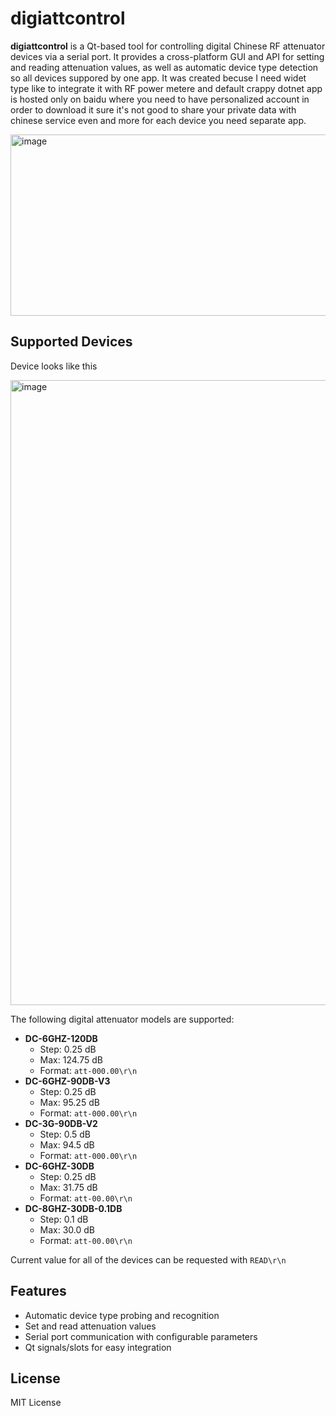 # digiattcontrol

**digiattcontrol** is a Qt-based tool for controlling digital Chinese RF attenuator devices via a serial port. It provides a cross-platform GUI and API for setting and reading attenuation values, as well as automatic device type detection so all devices suppored by one app.
It was created becuse I need widet type like to integrate it with RF power metere and default crappy dotnet app is hosted only on baidu where you need to have personalized account in order to download it sure it's not good to share your private data with chinese service even and more for each device you need separate app.

<img width="762" height="290" alt="image" src="https://github.com/user-attachments/assets/a1c70af4-8e43-45df-94b9-c98bba6b2c2f" />


## Supported Devices

Device looks like this

<img width="1000" height="1000" alt="image" src="https://github.com/user-attachments/assets/9e80430d-48e9-46fd-9a0a-7f5667c377d5" />


The following digital attenuator models are supported:

- **DC-6GHZ-120DB**
  - Step: 0.25 dB
  - Max: 124.75 dB
  - Format: `att-000.00\r\n`
- **DC-6GHZ-90DB-V3**
  - Step: 0.25 dB
  - Max: 95.25 dB
  - Format: `att-000.00\r\n`
- **DC-3G-90DB-V2**
  - Step: 0.5 dB
  - Max: 94.5 dB
  - Format: `att-000.00\r\n`
- **DC-6GHZ-30DB**
  - Step: 0.25 dB
  - Max: 31.75 dB
  - Format: `att-00.00\r\n`
- **DC-8GHZ-30DB-0.1DB**
  - Step: 0.1 dB
  - Max: 30.0 dB
  - Format: `att-00.00\r\n`
  
Current value for all of the devices can be requested with ```READ\r\n```

## Features

- Automatic device type probing and recognition
- Set and read attenuation values
- Serial port communication with configurable parameters
- Qt signals/slots for easy integration

## License

MIT License
